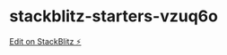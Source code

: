 # stackblitz-starters-vzuq6o

[Edit on StackBlitz ⚡️](https://stackblitz.com/edit/stackblitz-starters-vzuq6o)